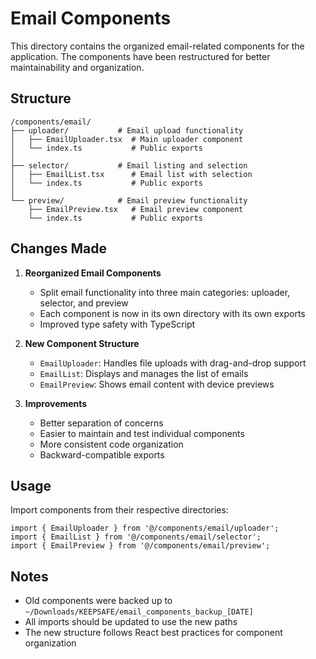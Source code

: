 # Email Components

This directory contains the organized email-related components for the application. The components have been restructured for better maintainability and organization.

## Structure

```
/components/email/
├── uploader/           # Email upload functionality
│   ├── EmailUploader.tsx  # Main uploader component
│   └── index.ts           # Public exports
│
├── selector/           # Email listing and selection
│   ├── EmailList.tsx      # Email list with selection
│   └── index.ts           # Public exports
│
└── preview/            # Email preview functionality
    ├── EmailPreview.tsx   # Email preview component
    └── index.ts           # Public exports
```

## Changes Made

1. **Reorganized Email Components**
   - Split email functionality into three main categories: uploader, selector, and preview
   - Each component is now in its own directory with its own exports
   - Improved type safety with TypeScript

2. **New Component Structure**
   - `EmailUploader`: Handles file uploads with drag-and-drop support
   - `EmailList`: Displays and manages the list of emails
   - `EmailPreview`: Shows email content with device previews

3. **Improvements**
   - Better separation of concerns
   - Easier to maintain and test individual components
   - More consistent code organization
   - Backward-compatible exports

## Usage

Import components from their respective directories:

```tsx
import { EmailUploader } from '@/components/email/uploader';
import { EmailList } from '@/components/email/selector';
import { EmailPreview } from '@/components/email/preview';
```

## Notes

- Old components were backed up to `~/Downloads/KEEPSAFE/email_components_backup_[DATE]`
- All imports should be updated to use the new paths
- The new structure follows React best practices for component organization
